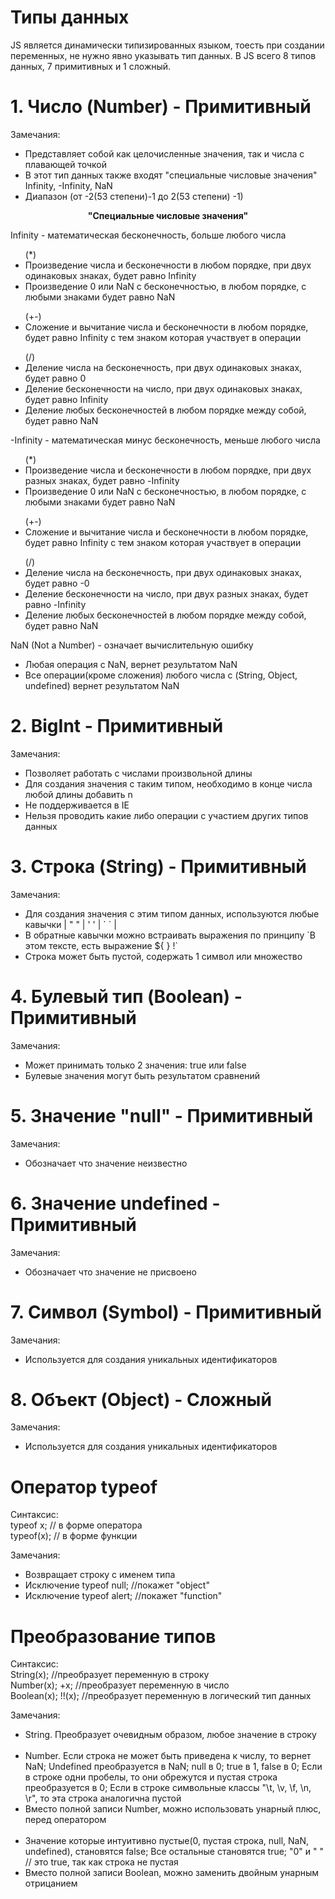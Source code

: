 # Типы данных
JS является динамически типизированных языком, тоесть при создании переменных, не нужно явно указывать тип данных. В JS всего 8 типов данных, 7 примитивных и 1 сложный.

# 1. Число (Number) - Примитивный

Замечания:
<ul>
    <li>Представляет собой как целочисленные значения, так и числа с плавающей точкой</li>
    <li>В этот тип данных также входят "специальные числовые значения" Infinity, -Infinity, NaN</li>
    <li>Диапазон (от -2(53 степени)-1 до 2(53 степени) -1) </li>
</ul>

<center> <b> "Специальные числовые значения" </b> </center>

Infinity - математическая бесконечность, больше любого числа
<ul>(*)
    <li>Произведение числа и бесконечности в любом порядке, при двух одинаковых знаках, будет равно Infinity</li>
    <li>Произведение 0 или NaN с бесконечностью, в любом порядке, с любыми знаками будет равно NaN</li>
</ul>
<ul>(+-)
    <li>Сложение и вычитание числа и бесконечности в любом порядке, будет равно Infinity с тем знаком которая участвует в операции</li>
</ul>
<ul>(/)
    <li>Деление числа на бесконечность, при двух одинаковых знаках, будет равно 0</li>
    <li>Деление бесконечности на число, при двух одинаковых знаках, будет равно Infinity</li>
    <li>Деление любых бесконечностей в любом порядке между собой, будет равно NaN</li>
</ul>

-Infinity - математическая минус бесконечность, меньше любого числа
<ul>(*)
    <li>Произведение числа и бесконечности в любом порядке, при двух разных знаках, будет равно -Infinity</li>
    <li>Произведение 0 или NaN с бесконечностью, в любом порядке, с любыми знаками будет равно NaN</li>
</ul>
<ul>(+-)
    <li>Сложение и вычитание числа и бесконечности в любом порядке, будет равно Infinity с тем знаком которая участвует в операции</li>
</ul>
<ul>(/)
    <li>Деление числа на бесконечность, при двух одинаковых знаках, будет равно -0</li>
    <li>Деление бесконечности на число, при двух разных знаках, будет равно -Infinity</li>
    <li>Деление любых бесконечностей в любом порядке между собой, будет равно NaN</li>
</ul>

NaN (Not a Number) - означает вычислительную ошибку
<ul>
    <li>Любая операция с NaN, вернет результатом NaN</li>
    <li>Все операции(кроме сложения) любого числа с (String, Object, undefined) вернет результатом NaN</li>
</ul>

# 2. BigInt - Примитивный

Замечания:
<ul>
    <li>Позволяет работать с числами произвольной длины</li>
    <li>Для создания значения с таким типом, необходимо в конце числа любой длины добавить n</li>
    <li>Не поддерживается в IE</li>
    <li>Нельзя проводить какие либо операции с участием других типов данных</li>
</ul>

# 3. Строка (String) - Примитивный

Замечания:
<ul>
    <li>Для создания значения с этим типом данных, используются любые кавычки | " " | ' ' | ` ` |</li>
    <li>В обратные кавычки можно встраивать выражения по принципу `В этом тексте, есть выражение ${ } !`</li>
    <li>Строка может быть пустой, содержать 1 символ или множество</li>
</ul>

# 4. Булевый тип (Boolean) - Примитивный

Замечания:
<ul>
    <li>Может принимать только 2 значения: true или false</li>
    <li>Булевые значения могут быть результатом сравнений</li>
</ul>

# 5. Значение "null" - Примитивный

Замечания:
<ul>
    <li>Обозначает что значение неизвестно</li>
</ul>

# 6. Значение undefined - Примитивный

Замечания:
<ul>
    <li>Обозначает что значение не присвоено</li>
</ul>

# 7. Символ (Symbol) - Примитивный

Замечания:
<ul>
    <li>Используется для создания уникальных идентификаторов</li>
</ul>

# 8. Объект (Object) - Сложный

Замечания:
<ul>
    <li>Используется для создания уникальных идентификаторов</li>
</ul>

# Оператор typeof

Синтаксис:<br>
typeof x; // в форме оператора
<br>
typeof(x); // в форме функции

Замечания:
<ul>
    <li>Возвращает строку с именем типа</li>
    <li>Исключение typeof null; //покажет "object"</li>
    <li>Исключение typeof alert; //покажет "function"</li>
</ul>

# Преобразование типов

Синтаксис: <br>
String(x); //преобразует переменную в строку
<br>
Number(x); +x; //преобразует переменную в число
<br>
Boolean(x); !!(x); //преобразует переменную в логический тип данных

Замечания:
<ul>
    <li>String. Преобразует очевидным образом, любое значение 
    в строку</li>
    <br>
    <li>Number. Если строка не может быть приведена к числу, то 
    вернет NaN; Undefined преобразуется в NaN; null в 0; true в 
    1, false в 0; Если в строке одни пробелы, то они обрежутся и 
    пустая строка преобразуется в 0; Если в строке символьные 
    классы "\t, \v, \f, \n, \r", то эта строка аналогична пустой</li>
    <li>Вместо полной записи Number, можно использовать 
    унарный плюс, перед оператором</li>
    <br>
    <li>Значение которые интуитивно пустые(0, пустая строка, null,
    NaN, undefined), становятся false; Все остальные становятся 
    true; "0" и " " // это true, так как строка не пустая</li>
    <li>Вместо полной записи Boolean, можно заменить двойным
    унарным отрицанием</li>
</ul>

